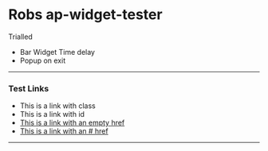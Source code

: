 <!-- Autopilot robert capture code -->
<script>
	window.ap3c = window.ap3c || {};
	var ap3c = window.ap3c;
	ap3c.cmd = ap3c.cmd || [];
	ap3c.cmd.push(function() {
		ap3c.init('YdOVzkqoVlq0G5Pscm9iZXJ0', 'https://capture-api-master.stgautopilotapp.com/');
		ap3c.track({v: 0});
	});
	var s, t; s = document.createElement('script'); s.type = 'text/javascript'; s.src = "https://static.ap3stg.com/capture/master/capture.js";
	t = document.getElementsByTagName('script')[0]; t.parentNode.insertBefore(s, t);
</script>


# Robs ap-widget-tester

Trialled
* Bar Widget Time delay
* Popup on exit


---
### Test Links  

* <a class="TestLinkClass">This is a link with class</a>
* <a id="TestLinkId">This is a link with id</a>
* <a href="" class="TestLinkClass">This is a link with an empty href</a>
* <a href="#" class="TestLinkClass">This is a link with an # href</a>
---
